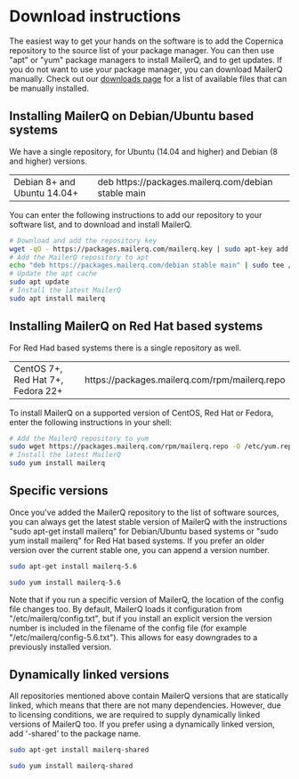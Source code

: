 # Download instructions

The easiest way to get your hands on the software is to add the Copernica 
repository to the source list of your package manager. You can then use
"apt" or "yum" package managers to install MailerQ, and to get updates. If 
you do not want to use your package manager, you can download MailerQ 
manually. Check out our [downloads page](/product/downloads) for a list of 
available files that can be manually installed.

## Installing MailerQ on Debian/Ubuntu based systems

We have a single repository, for Ubuntu (14.04 and higher) and Debian 
(8 and higher) versions.

<table>
    <tr>
        <td>Debian 8+ and Ubuntu 14.04+</td>
        <td>deb https://packages.mailerq.com/debian stable main</td>
    </tr>
</table>

You can enter the following instructions to add our repository to your
software list, and to download and install MailerQ.

```bash
# Download and add the repository key
wget -qO - https://packages.mailerq.com/mailerq.key | sudo apt-key add -
# Add the MailerQ repository to apt
echo "deb https://packages.mailerq.com/debian stable main" | sudo tee /etc/apt/sources.list.d/mailerq.list
# Update the apt cache
sudo apt update
# Install the latest MailerQ
sudo apt install mailerq
```

## Installing MailerQ on Red Hat based systems

For Red Had based systems there is a single repository as well.

<table>
    <tr>
        <td>CentOS 7+, Red Hat 7+, Fedora 22+</td>
        <td>https://packages.mailerq.com/rpm/mailerq.repo</td>
    </tr>
</table>

To install MailerQ on a supported version of CentOS, Red Hat or Fedora, 
enter the following instructions in your shell:

```bash
# Add the MailerQ repository to yum
sudo wget https://packages.mailerq.com/rpm/mailerq.repo -O /etc/yum.repos.d/mailerq.repo
# Install the latest MailerQ
sudo yum install mailerq
```

## Specific versions

Once you've added the MailerQ repository to the list of software sources,
you can always get the latest stable version of MailerQ with the instructions
"sudo apt-get install mailerq" for Debian/Ubuntu based systems or
"sudo yum install mailerq" for Red Hat based systems. If you prefer an older
version over the current stable one, you can append a version number.

```bash
sudo apt-get install mailerq-5.6
```

```bash
sudo yum install mailerq-5.6
```
Note that if you run a specific version of MailerQ, the location of the config
file changes too. By default, MailerQ loads it configuration from "/etc/mailerq/config.txt",
but if you install an explicit version the version number is included in the 
filename of the config file (for example "/etc/mailerq/config-5.6.txt").
This allows for easy downgrades to a previously installed version.


## Dynamically linked versions

All repositories mentioned above contain MailerQ versions that are statically 
linked, which means that there are not many dependencies. However, due to licensing
conditions, we are required to supply dynamically linked versions of MailerQ too.
If you prefer using a dynamically linked version, add '-shared' to the package name.


```bash
sudo apt-get install mailerq-shared
```
```bash
sudo yum install mailerq-shared
```

